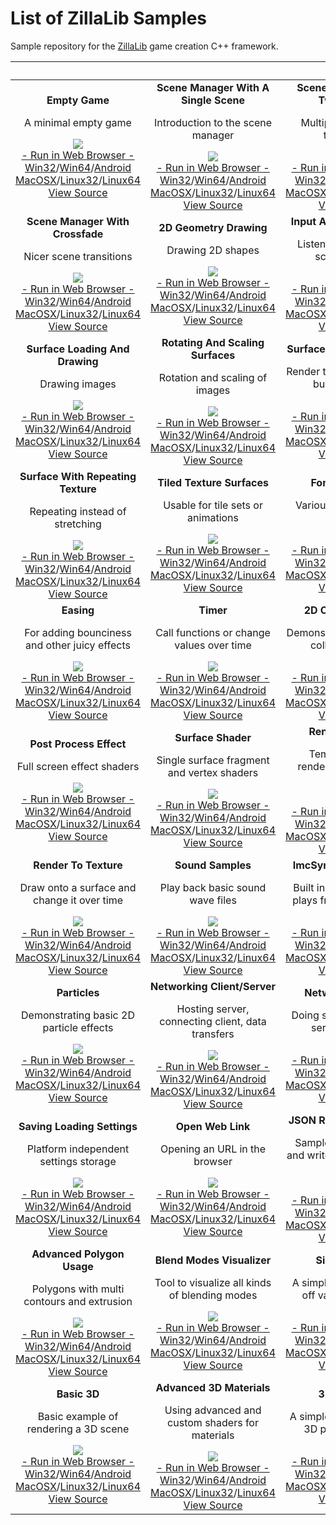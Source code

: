 # List of ZillaLib Samples

Sample repository for the [ZillaLib](https://github.com/schellingb/ZillaLib) game creation C++ framework.

&nbsp;|||
:---:|:---:|:---:|
**Empty Game**<p>A minimal empty game</p>[<img src="https://zillalib.github.io/samples/ZillaLibSample-01.png">](https://zillalib.github.io/samples/?01)<br>[- Run in Web Browser -](https://zillalib.github.io/samples/?01)<br>[Win32](https://zillalib.github.io/samples/ZillaLibSample-01_Win32.zip)/[Win64](https://zillalib.github.io/samples/ZillaLibSample-01_Win64.zip)/[Android](https://zillalib.github.io/samples/ZillaLibSample-01.apk)<br>[MacOSX](https://zillalib.github.io/samples/ZillaLibSample-01_osx.zip)/[Linux32](https://zillalib.github.io/samples/ZillaLibSample-01_linux_x86_32.zip)/[Linux64](https://zillalib.github.io/samples/ZillaLibSample-01_linux_x86_64.zip)<br>[View Source](https://github.com/schellingb/ZillaLibSamples/blob/master/01-empty-game.inl)|**Scene Manager With A Single Scene**<p>Introduction to the scene manager</p>[<img src="https://zillalib.github.io/samples/ZillaLibSample-02.png">](https://zillalib.github.io/samples/?02)<br>[- Run in Web Browser -](https://zillalib.github.io/samples/?02)<br>[Win32](https://zillalib.github.io/samples/ZillaLibSample-02_Win32.zip)/[Win64](https://zillalib.github.io/samples/ZillaLibSample-02_Win64.zip)/[Android](https://zillalib.github.io/samples/ZillaLibSample-02.apk)<br>[MacOSX](https://zillalib.github.io/samples/ZillaLibSample-02_osx.zip)/[Linux32](https://zillalib.github.io/samples/ZillaLibSample-02_linux_x86_32.zip)/[Linux64](https://zillalib.github.io/samples/ZillaLibSample-02_linux_x86_64.zip)<br>[View Source](https://github.com/schellingb/ZillaLibSamples/blob/master/02-scene-manager-with-a-single-scene.inl)|**Scene Manager With Two Scenes**<p>Multiple scenes and transitions</p>[<img src="https://zillalib.github.io/samples/ZillaLibSample-03.png">](https://zillalib.github.io/samples/?03)<br>[- Run in Web Browser -](https://zillalib.github.io/samples/?03)<br>[Win32](https://zillalib.github.io/samples/ZillaLibSample-03_Win32.zip)/[Win64](https://zillalib.github.io/samples/ZillaLibSample-03_Win64.zip)/[Android](https://zillalib.github.io/samples/ZillaLibSample-03.apk)<br>[MacOSX](https://zillalib.github.io/samples/ZillaLibSample-03_osx.zip)/[Linux32](https://zillalib.github.io/samples/ZillaLibSample-03_linux_x86_32.zip)/[Linux64](https://zillalib.github.io/samples/ZillaLibSample-03_linux_x86_64.zip)<br>[View Source](https://github.com/schellingb/ZillaLibSamples/blob/master/03-scene-manager-with-two-scenes.inl)
**Scene Manager With Crossfade**<p>Nicer scene transitions</p>[<img src="https://zillalib.github.io/samples/ZillaLibSample-04.png">](https://zillalib.github.io/samples/?04)<br>[- Run in Web Browser -](https://zillalib.github.io/samples/?04)<br>[Win32](https://zillalib.github.io/samples/ZillaLibSample-04_Win32.zip)/[Win64](https://zillalib.github.io/samples/ZillaLibSample-04_Win64.zip)/[Android](https://zillalib.github.io/samples/ZillaLibSample-04.apk)<br>[MacOSX](https://zillalib.github.io/samples/ZillaLibSample-04_osx.zip)/[Linux32](https://zillalib.github.io/samples/ZillaLibSample-04_linux_x86_32.zip)/[Linux64](https://zillalib.github.io/samples/ZillaLibSample-04_linux_x86_64.zip)<br>[View Source](https://github.com/schellingb/ZillaLibSamples/blob/master/04-scene-manager-with-crossfade.inl)|**2D Geometry Drawing**<p>Drawing 2D shapes</p>[<img src="https://zillalib.github.io/samples/ZillaLibSample-05.png">](https://zillalib.github.io/samples/?05)<br>[- Run in Web Browser -](https://zillalib.github.io/samples/?05)<br>[Win32](https://zillalib.github.io/samples/ZillaLibSample-05_Win32.zip)/[Win64](https://zillalib.github.io/samples/ZillaLibSample-05_Win64.zip)/[Android](https://zillalib.github.io/samples/ZillaLibSample-05.apk)<br>[MacOSX](https://zillalib.github.io/samples/ZillaLibSample-05_osx.zip)/[Linux32](https://zillalib.github.io/samples/ZillaLibSample-05_linux_x86_32.zip)/[Linux64](https://zillalib.github.io/samples/ZillaLibSample-05_linux_x86_64.zip)<br>[View Source](https://github.com/schellingb/ZillaLibSamples/blob/master/05-2d-geometry-drawing.inl)|**Input And Other Events**<p>Listening to input and screen events</p>[<img src="https://zillalib.github.io/samples/ZillaLibSample-06.png">](https://zillalib.github.io/samples/?06)<br>[- Run in Web Browser -](https://zillalib.github.io/samples/?06)<br>[Win32](https://zillalib.github.io/samples/ZillaLibSample-06_Win32.zip)/[Win64](https://zillalib.github.io/samples/ZillaLibSample-06_Win64.zip)/[Android](https://zillalib.github.io/samples/ZillaLibSample-06.apk)<br>[MacOSX](https://zillalib.github.io/samples/ZillaLibSample-06_osx.zip)/[Linux32](https://zillalib.github.io/samples/ZillaLibSample-06_linux_x86_32.zip)/[Linux64](https://zillalib.github.io/samples/ZillaLibSample-06_linux_x86_64.zip)<br>[View Source](https://github.com/schellingb/ZillaLibSamples/blob/master/06-input-and-other-events.inl)
**Surface Loading And Drawing**<p>Drawing images</p>[<img src="https://zillalib.github.io/samples/ZillaLibSample-07.png">](https://zillalib.github.io/samples/?07)<br>[- Run in Web Browser -](https://zillalib.github.io/samples/?07)<br>[Win32](https://zillalib.github.io/samples/ZillaLibSample-07_Win32.zip)/[Win64](https://zillalib.github.io/samples/ZillaLibSample-07_Win64.zip)/[Android](https://zillalib.github.io/samples/ZillaLibSample-07.apk)<br>[MacOSX](https://zillalib.github.io/samples/ZillaLibSample-07_osx.zip)/[Linux32](https://zillalib.github.io/samples/ZillaLibSample-07_linux_x86_32.zip)/[Linux64](https://zillalib.github.io/samples/ZillaLibSample-07_linux_x86_64.zip)<br>[View Source](https://github.com/schellingb/ZillaLibSamples/blob/master/07-surface-loading-and-drawing.inl)|**Rotating And Scaling Surfaces**<p>Rotation and scaling of images</p>[<img src="https://zillalib.github.io/samples/ZillaLibSample-08.png">](https://zillalib.github.io/samples/?08)<br>[- Run in Web Browser -](https://zillalib.github.io/samples/?08)<br>[Win32](https://zillalib.github.io/samples/ZillaLibSample-08_Win32.zip)/[Win64](https://zillalib.github.io/samples/ZillaLibSample-08_Win64.zip)/[Android](https://zillalib.github.io/samples/ZillaLibSample-08.apk)<br>[MacOSX](https://zillalib.github.io/samples/ZillaLibSample-08_osx.zip)/[Linux32](https://zillalib.github.io/samples/ZillaLibSample-08_linux_x86_32.zip)/[Linux64](https://zillalib.github.io/samples/ZillaLibSample-08_linux_x86_64.zip)<br>[View Source](https://github.com/schellingb/ZillaLibSamples/blob/master/08-rotating-and-scaling-surfaces.inl)|**Surface Batch Rendering**<p>Render the same texture a bunch of times</p>[<img src="https://zillalib.github.io/samples/ZillaLibSample-09.png">](https://zillalib.github.io/samples/?09)<br>[- Run in Web Browser -](https://zillalib.github.io/samples/?09)<br>[Win32](https://zillalib.github.io/samples/ZillaLibSample-09_Win32.zip)/[Win64](https://zillalib.github.io/samples/ZillaLibSample-09_Win64.zip)/[Android](https://zillalib.github.io/samples/ZillaLibSample-09.apk)<br>[MacOSX](https://zillalib.github.io/samples/ZillaLibSample-09_osx.zip)/[Linux32](https://zillalib.github.io/samples/ZillaLibSample-09_linux_x86_32.zip)/[Linux64](https://zillalib.github.io/samples/ZillaLibSample-09_linux_x86_64.zip)<br>[View Source](https://github.com/schellingb/ZillaLibSamples/blob/master/09-surface-batch-rendering.inl)
**Surface With Repeating Texture**<p>Repeating instead of stretching</p>[<img src="https://zillalib.github.io/samples/ZillaLibSample-10.png">](https://zillalib.github.io/samples/?10)<br>[- Run in Web Browser -](https://zillalib.github.io/samples/?10)<br>[Win32](https://zillalib.github.io/samples/ZillaLibSample-10_Win32.zip)/[Win64](https://zillalib.github.io/samples/ZillaLibSample-10_Win64.zip)/[Android](https://zillalib.github.io/samples/ZillaLibSample-10.apk)<br>[MacOSX](https://zillalib.github.io/samples/ZillaLibSample-10_osx.zip)/[Linux32](https://zillalib.github.io/samples/ZillaLibSample-10_linux_x86_32.zip)/[Linux64](https://zillalib.github.io/samples/ZillaLibSample-10_linux_x86_64.zip)<br>[View Source](https://github.com/schellingb/ZillaLibSamples/blob/master/10-surface-with-repeating-texture.inl)|**Tiled Texture Surfaces**<p>Usable for tile sets or animations</p>[<img src="https://zillalib.github.io/samples/ZillaLibSample-11.png">](https://zillalib.github.io/samples/?11)<br>[- Run in Web Browser -](https://zillalib.github.io/samples/?11)<br>[Win32](https://zillalib.github.io/samples/ZillaLibSample-11_Win32.zip)/[Win64](https://zillalib.github.io/samples/ZillaLibSample-11_Win64.zip)/[Android](https://zillalib.github.io/samples/ZillaLibSample-11.apk)<br>[MacOSX](https://zillalib.github.io/samples/ZillaLibSample-11_osx.zip)/[Linux32](https://zillalib.github.io/samples/ZillaLibSample-11_linux_x86_32.zip)/[Linux64](https://zillalib.github.io/samples/ZillaLibSample-11_linux_x86_64.zip)<br>[View Source](https://github.com/schellingb/ZillaLibSamples/blob/master/11-tiled-texture-surfaces.inl)|**Font Rendering**<p>Various font rendering features</p>[<img src="https://zillalib.github.io/samples/ZillaLibSample-12.png">](https://zillalib.github.io/samples/?12)<br>[- Run in Web Browser -](https://zillalib.github.io/samples/?12)<br>[Win32](https://zillalib.github.io/samples/ZillaLibSample-12_Win32.zip)/[Win64](https://zillalib.github.io/samples/ZillaLibSample-12_Win64.zip)/[Android](https://zillalib.github.io/samples/ZillaLibSample-12.apk)<br>[MacOSX](https://zillalib.github.io/samples/ZillaLibSample-12_osx.zip)/[Linux32](https://zillalib.github.io/samples/ZillaLibSample-12_linux_x86_32.zip)/[Linux64](https://zillalib.github.io/samples/ZillaLibSample-12_linux_x86_64.zip)<br>[View Source](https://github.com/schellingb/ZillaLibSamples/blob/master/12-font-rendering.inl)
**Easing**<p>For adding bounciness and other juicy effects</p>[<img src="https://zillalib.github.io/samples/ZillaLibSample-13.png">](https://zillalib.github.io/samples/?13)<br>[- Run in Web Browser -](https://zillalib.github.io/samples/?13)<br>[Win32](https://zillalib.github.io/samples/ZillaLibSample-13_Win32.zip)/[Win64](https://zillalib.github.io/samples/ZillaLibSample-13_Win64.zip)/[Android](https://zillalib.github.io/samples/ZillaLibSample-13.apk)<br>[MacOSX](https://zillalib.github.io/samples/ZillaLibSample-13_osx.zip)/[Linux32](https://zillalib.github.io/samples/ZillaLibSample-13_linux_x86_32.zip)/[Linux64](https://zillalib.github.io/samples/ZillaLibSample-13_linux_x86_64.zip)<br>[View Source](https://github.com/schellingb/ZillaLibSamples/blob/master/13-easing.inl)|**Timer**<p>Call functions or change values over time</p>[<img src="https://zillalib.github.io/samples/ZillaLibSample-14.png">](https://zillalib.github.io/samples/?14)<br>[- Run in Web Browser -](https://zillalib.github.io/samples/?14)<br>[Win32](https://zillalib.github.io/samples/ZillaLibSample-14_Win32.zip)/[Win64](https://zillalib.github.io/samples/ZillaLibSample-14_Win64.zip)/[Android](https://zillalib.github.io/samples/ZillaLibSample-14.apk)<br>[MacOSX](https://zillalib.github.io/samples/ZillaLibSample-14_osx.zip)/[Linux32](https://zillalib.github.io/samples/ZillaLibSample-14_linux_x86_32.zip)/[Linux64](https://zillalib.github.io/samples/ZillaLibSample-14_linux_x86_64.zip)<br>[View Source](https://github.com/schellingb/ZillaLibSamples/blob/master/14-timer.inl)|**2D Collision Tests**<p>Demonstrating various 2D collision checks</p>[<img src="https://zillalib.github.io/samples/ZillaLibSample-15.png">](https://zillalib.github.io/samples/?15)<br>[- Run in Web Browser -](https://zillalib.github.io/samples/?15)<br>[Win32](https://zillalib.github.io/samples/ZillaLibSample-15_Win32.zip)/[Win64](https://zillalib.github.io/samples/ZillaLibSample-15_Win64.zip)/[Android](https://zillalib.github.io/samples/ZillaLibSample-15.apk)<br>[MacOSX](https://zillalib.github.io/samples/ZillaLibSample-15_osx.zip)/[Linux32](https://zillalib.github.io/samples/ZillaLibSample-15_linux_x86_32.zip)/[Linux64](https://zillalib.github.io/samples/ZillaLibSample-15_linux_x86_64.zip)<br>[View Source](https://github.com/schellingb/ZillaLibSamples/blob/master/15-collision-tests.inl)
**Post Process Effect**<p>Full screen effect shaders</p>[<img src="https://zillalib.github.io/samples/ZillaLibSample-16.png">](https://zillalib.github.io/samples/?16)<br>[- Run in Web Browser -](https://zillalib.github.io/samples/?16)<br>[Win32](https://zillalib.github.io/samples/ZillaLibSample-16_Win32.zip)/[Win64](https://zillalib.github.io/samples/ZillaLibSample-16_Win64.zip)/[Android](https://zillalib.github.io/samples/ZillaLibSample-16.apk)<br>[MacOSX](https://zillalib.github.io/samples/ZillaLibSample-16_osx.zip)/[Linux32](https://zillalib.github.io/samples/ZillaLibSample-16_linux_x86_32.zip)/[Linux64](https://zillalib.github.io/samples/ZillaLibSample-16_linux_x86_64.zip)<br>[View Source](https://github.com/schellingb/ZillaLibSamples/blob/master/16-post-process-effect.inl)|**Surface Shader**<p>Single surface fragment and vertex shaders</p>[<img src="https://zillalib.github.io/samples/ZillaLibSample-17.png">](https://zillalib.github.io/samples/?17)<br>[- Run in Web Browser -](https://zillalib.github.io/samples/?17)<br>[Win32](https://zillalib.github.io/samples/ZillaLibSample-17_Win32.zip)/[Win64](https://zillalib.github.io/samples/ZillaLibSample-17_Win64.zip)/[Android](https://zillalib.github.io/samples/ZillaLibSample-17.apk)<br>[MacOSX](https://zillalib.github.io/samples/ZillaLibSample-17_osx.zip)/[Linux32](https://zillalib.github.io/samples/ZillaLibSample-17_linux_x86_32.zip)/[Linux64](https://zillalib.github.io/samples/ZillaLibSample-17_linux_x86_64.zip)<br>[View Source](https://github.com/schellingb/ZillaLibSamples/blob/master/17-surface-shader.inl)|**Render Clipping**<p>Temporarily limit rendering to a screen rectangle</p>[<img src="https://zillalib.github.io/samples/ZillaLibSample-18.png">](https://zillalib.github.io/samples/?18)<br>[- Run in Web Browser -](https://zillalib.github.io/samples/?18)<br>[Win32](https://zillalib.github.io/samples/ZillaLibSample-18_Win32.zip)/[Win64](https://zillalib.github.io/samples/ZillaLibSample-18_Win64.zip)/[Android](https://zillalib.github.io/samples/ZillaLibSample-18.apk)<br>[MacOSX](https://zillalib.github.io/samples/ZillaLibSample-18_osx.zip)/[Linux32](https://zillalib.github.io/samples/ZillaLibSample-18_linux_x86_32.zip)/[Linux64](https://zillalib.github.io/samples/ZillaLibSample-18_linux_x86_64.zip)<br>[View Source](https://github.com/schellingb/ZillaLibSamples/blob/master/18-render-clipping.inl)
**Render To Texture**<p>Draw onto a surface and change it over time</p>[<img src="https://zillalib.github.io/samples/ZillaLibSample-19.png">](https://zillalib.github.io/samples/?19)<br>[- Run in Web Browser -](https://zillalib.github.io/samples/?19)<br>[Win32](https://zillalib.github.io/samples/ZillaLibSample-19_Win32.zip)/[Win64](https://zillalib.github.io/samples/ZillaLibSample-19_Win64.zip)/[Android](https://zillalib.github.io/samples/ZillaLibSample-19.apk)<br>[MacOSX](https://zillalib.github.io/samples/ZillaLibSample-19_osx.zip)/[Linux32](https://zillalib.github.io/samples/ZillaLibSample-19_linux_x86_32.zip)/[Linux64](https://zillalib.github.io/samples/ZillaLibSample-19_linux_x86_64.zip)<br>[View Source](https://github.com/schellingb/ZillaLibSamples/blob/master/19-render-to-texture.inl)|**Sound Samples**<p>Play back basic sound wave files</p>[<img src="https://zillalib.github.io/samples/ZillaLibSample-20.png">](https://zillalib.github.io/samples/?20)<br>[- Run in Web Browser -](https://zillalib.github.io/samples/?20)<br>[Win32](https://zillalib.github.io/samples/ZillaLibSample-20_Win32.zip)/[Win64](https://zillalib.github.io/samples/ZillaLibSample-20_Win64.zip)/[Android](https://zillalib.github.io/samples/ZillaLibSample-20.apk)<br>[MacOSX](https://zillalib.github.io/samples/ZillaLibSample-20_osx.zip)/[Linux32](https://zillalib.github.io/samples/ZillaLibSample-20_linux_x86_32.zip)/[Linux64](https://zillalib.github.io/samples/ZillaLibSample-20_linux_x86_64.zip)<br>[View Source](https://github.com/schellingb/ZillaLibSamples/blob/master/20-sound-samples.inl)|**ImcSynthesizer Sound**<p>Built in synthesizer that plays from source code</p>[<img src="https://zillalib.github.io/samples/ZillaLibSample-21.png">](https://zillalib.github.io/samples/?21)<br>[- Run in Web Browser -](https://zillalib.github.io/samples/?21)<br>[Win32](https://zillalib.github.io/samples/ZillaLibSample-21_Win32.zip)/[Win64](https://zillalib.github.io/samples/ZillaLibSample-21_Win64.zip)/[Android](https://zillalib.github.io/samples/ZillaLibSample-21.apk)<br>[MacOSX](https://zillalib.github.io/samples/ZillaLibSample-21_osx.zip)/[Linux32](https://zillalib.github.io/samples/ZillaLibSample-21_linux_x86_32.zip)/[Linux64](https://zillalib.github.io/samples/ZillaLibSample-21_linux_x86_64.zip)<br>[View Source](https://github.com/schellingb/ZillaLibSamples/blob/master/21-ImcSynthesizer-Sound.inl)
**Particles**<p>Demonstrating basic 2D particle effects</p>[<img src="https://zillalib.github.io/samples/ZillaLibSample-22.png">](https://zillalib.github.io/samples/?22)<br>[- Run in Web Browser -](https://zillalib.github.io/samples/?22)<br>[Win32](https://zillalib.github.io/samples/ZillaLibSample-22_Win32.zip)/[Win64](https://zillalib.github.io/samples/ZillaLibSample-22_Win64.zip)/[Android](https://zillalib.github.io/samples/ZillaLibSample-22.apk)<br>[MacOSX](https://zillalib.github.io/samples/ZillaLibSample-22_osx.zip)/[Linux32](https://zillalib.github.io/samples/ZillaLibSample-22_linux_x86_32.zip)/[Linux64](https://zillalib.github.io/samples/ZillaLibSample-22_linux_x86_64.zip)<br>[View Source](https://github.com/schellingb/ZillaLibSamples/blob/master/22-particles.inl)|**Networking Client/Server**<p>Hosting server, connecting client, data transfers</p>[<img src="https://zillalib.github.io/samples/ZillaLibSample-23.png">](https://zillalib.github.io/samples/?23)<br>[- Run in Web Browser -](https://zillalib.github.io/samples/?23)<br>[Win32](https://zillalib.github.io/samples/ZillaLibSample-23_Win32.zip)/[Win64](https://zillalib.github.io/samples/ZillaLibSample-23_Win64.zip)/[Android](https://zillalib.github.io/samples/ZillaLibSample-23.apk)<br>[MacOSX](https://zillalib.github.io/samples/ZillaLibSample-23_osx.zip)/[Linux32](https://zillalib.github.io/samples/ZillaLibSample-23_linux_x86_32.zip)/[Linux64](https://zillalib.github.io/samples/ZillaLibSample-23_linux_x86_64.zip)<br>[View Source](https://github.com/schellingb/ZillaLibSamples/blob/master/23-networking-clientserver.inl)|**Networking HTTP**<p>Doing simple HTTP web server requests</p>[<img src="https://zillalib.github.io/samples/ZillaLibSample-24.png">](https://zillalib.github.io/samples/?24)<br>[- Run in Web Browser -](https://zillalib.github.io/samples/?24)<br>[Win32](https://zillalib.github.io/samples/ZillaLibSample-24_Win32.zip)/[Win64](https://zillalib.github.io/samples/ZillaLibSample-24_Win64.zip)/[Android](https://zillalib.github.io/samples/ZillaLibSample-24.apk)<br>[MacOSX](https://zillalib.github.io/samples/ZillaLibSample-24_osx.zip)/[Linux32](https://zillalib.github.io/samples/ZillaLibSample-24_linux_x86_32.zip)/[Linux64](https://zillalib.github.io/samples/ZillaLibSample-24_linux_x86_64.zip)<br>[View Source](https://github.com/schellingb/ZillaLibSamples/blob/master/24-networking-http.inl)
**Saving Loading Settings**<p>Platform independent settings storage</p>[<img src="https://zillalib.github.io/samples/ZillaLibSample-25.png">](https://zillalib.github.io/samples/?25)<br>[- Run in Web Browser -](https://zillalib.github.io/samples/?25)<br>[Win32](https://zillalib.github.io/samples/ZillaLibSample-25_Win32.zip)/[Win64](https://zillalib.github.io/samples/ZillaLibSample-25_Win64.zip)/[Android](https://zillalib.github.io/samples/ZillaLibSample-25.apk)<br>[MacOSX](https://zillalib.github.io/samples/ZillaLibSample-25_osx.zip)/[Linux32](https://zillalib.github.io/samples/ZillaLibSample-25_linux_x86_32.zip)/[Linux64](https://zillalib.github.io/samples/ZillaLibSample-25_linux_x86_64.zip)<br>[View Source](https://github.com/schellingb/ZillaLibSamples/blob/master/25-saving-loading-settings.inl)|**Open Web Link**<p>Opening an URL in the browser</p>[<img src="https://zillalib.github.io/samples/ZillaLibSample-26.png">](https://zillalib.github.io/samples/?26)<br>[- Run in Web Browser -](https://zillalib.github.io/samples/?26)<br>[Win32](https://zillalib.github.io/samples/ZillaLibSample-26_Win32.zip)/[Win64](https://zillalib.github.io/samples/ZillaLibSample-26_Win64.zip)/[Android](https://zillalib.github.io/samples/ZillaLibSample-26.apk)<br>[MacOSX](https://zillalib.github.io/samples/ZillaLibSample-26_osx.zip)/[Linux32](https://zillalib.github.io/samples/ZillaLibSample-26_linux_x86_32.zip)/[Linux64](https://zillalib.github.io/samples/ZillaLibSample-26_linux_x86_64.zip)<br>[View Source](https://github.com/schellingb/ZillaLibSamples/blob/master/26-open-web-link.inl)|**JSON Reader and Writer**<p>Sample of how to read and write JSON formatted data</p>[<img src="https://zillalib.github.io/samples/ZillaLibSample-27.png">](https://zillalib.github.io/samples/?27)<br>[- Run in Web Browser -](https://zillalib.github.io/samples/?27)<br>[Win32](https://zillalib.github.io/samples/ZillaLibSample-27_Win32.zip)/[Win64](https://zillalib.github.io/samples/ZillaLibSample-27_Win64.zip)/[Android](https://zillalib.github.io/samples/ZillaLibSample-27.apk)<br>[MacOSX](https://zillalib.github.io/samples/ZillaLibSample-27_osx.zip)/[Linux32](https://zillalib.github.io/samples/ZillaLibSample-27_linux_x86_32.zip)/[Linux64](https://zillalib.github.io/samples/ZillaLibSample-27_linux_x86_64.zip)<br>[View Source](https://github.com/schellingb/ZillaLibSamples/blob/master/27-json-read-write.inl)
**Advanced Polygon Usage**<p>Polygons with multi contours and extrusion</p>[<img src="https://zillalib.github.io/samples/ZillaLibSample-28.png">](https://zillalib.github.io/samples/?28)<br>[- Run in Web Browser -](https://zillalib.github.io/samples/?28)<br>[Win32](https://zillalib.github.io/samples/ZillaLibSample-28_Win32.zip)/[Win64](https://zillalib.github.io/samples/ZillaLibSample-28_Win64.zip)/[Android](https://zillalib.github.io/samples/ZillaLibSample-28.apk)<br>[MacOSX](https://zillalib.github.io/samples/ZillaLibSample-28_osx.zip)/[Linux32](https://zillalib.github.io/samples/ZillaLibSample-28_linux_x86_32.zip)/[Linux64](https://zillalib.github.io/samples/ZillaLibSample-28_linux_x86_64.zip)<br>[View Source](https://github.com/schellingb/ZillaLibSamples/blob/master/28-advanced-polygon.inl)|**Blend Modes Visualizer**<p>Tool to visualize all kinds of blending modes</p>[<img src="https://zillalib.github.io/samples/ZillaLibSample-29.png">](https://zillalib.github.io/samples/?29)<br>[- Run in Web Browser -](https://zillalib.github.io/samples/?29)<br>[Win32](https://zillalib.github.io/samples/ZillaLibSample-29_Win32.zip)/[Win64](https://zillalib.github.io/samples/ZillaLibSample-29_Win64.zip)/[Android](https://zillalib.github.io/samples/ZillaLibSample-29.apk)<br>[MacOSX](https://zillalib.github.io/samples/ZillaLibSample-29_osx.zip)/[Linux32](https://zillalib.github.io/samples/ZillaLibSample-29_linux_x86_32.zip)/[Linux64](https://zillalib.github.io/samples/ZillaLibSample-29_linux_x86_64.zip)<br>[View Source](https://github.com/schellingb/ZillaLibSamples/blob/master/29-blend-modes.inl)|**Simple Game**<p>A simple game showing off various features</p>[<img src="https://zillalib.github.io/samples/ZillaLibSample-30.png">](https://zillalib.github.io/samples/?30)<br>[- Run in Web Browser -](https://zillalib.github.io/samples/?30)<br>[Win32](https://zillalib.github.io/samples/ZillaLibSample-30_Win32.zip)/[Win64](https://zillalib.github.io/samples/ZillaLibSample-30_Win64.zip)/[Android](https://zillalib.github.io/samples/ZillaLibSample-30.apk)<br>[MacOSX](https://zillalib.github.io/samples/ZillaLibSample-30_osx.zip)/[Linux32](https://zillalib.github.io/samples/ZillaLibSample-30_linux_x86_32.zip)/[Linux64](https://zillalib.github.io/samples/ZillaLibSample-30_linux_x86_64.zip)<br>[View Source](https://github.com/schellingb/ZillaLibSamples/blob/master/30-simple-game.inl)
**Basic 3D**<p>Basic example of rendering a 3D scene</p>[<img src="https://zillalib.github.io/samples/ZillaLibSample-31.png">](https://zillalib.github.io/samples/?31)<br>[- Run in Web Browser -](https://zillalib.github.io/samples/?31)<br>[Win32](https://zillalib.github.io/samples/ZillaLibSample-31_Win32.zip)/[Win64](https://zillalib.github.io/samples/ZillaLibSample-31_Win64.zip)/[Android](https://zillalib.github.io/samples/ZillaLibSample-31.apk)<br>[MacOSX](https://zillalib.github.io/samples/ZillaLibSample-31_osx.zip)/[Linux32](https://zillalib.github.io/samples/ZillaLibSample-31_linux_x86_32.zip)/[Linux64](https://zillalib.github.io/samples/ZillaLibSample-31_linux_x86_64.zip)<br>[View Source](https://github.com/schellingb/ZillaLibSamples/blob/master/31-basic-3d.inl)|**Advanced 3D Materials**<p>Using advanced and custom shaders for materials</p>[<img src="https://zillalib.github.io/samples/ZillaLibSample-32.png">](https://zillalib.github.io/samples/?32)<br>[- Run in Web Browser -](https://zillalib.github.io/samples/?32)<br>[Win32](https://zillalib.github.io/samples/ZillaLibSample-32_Win32.zip)/[Win64](https://zillalib.github.io/samples/ZillaLibSample-32_Win64.zip)/[Android](https://zillalib.github.io/samples/ZillaLibSample-32.apk)<br>[MacOSX](https://zillalib.github.io/samples/ZillaLibSample-32_osx.zip)/[Linux32](https://zillalib.github.io/samples/ZillaLibSample-32_linux_x86_32.zip)/[Linux64](https://zillalib.github.io/samples/ZillaLibSample-32_linux_x86_64.zip)<br>[View Source](https://github.com/schellingb/ZillaLibSamples/blob/master/32-3d-materials.inl)|**3D Particles**<p>A simple effect using the 3D particle system</p>[<img src="https://zillalib.github.io/samples/ZillaLibSample-33.png">](https://zillalib.github.io/samples/?33)<br>[- Run in Web Browser -](https://zillalib.github.io/samples/?33)<br>[Win32](https://zillalib.github.io/samples/ZillaLibSample-33_Win32.zip)/[Win64](https://zillalib.github.io/samples/ZillaLibSample-33_Win64.zip)/[Android](https://zillalib.github.io/samples/ZillaLibSample-33.apk)<br>[MacOSX](https://zillalib.github.io/samples/ZillaLibSample-33_osx.zip)/[Linux32](https://zillalib.github.io/samples/ZillaLibSample-33_linux_x86_32.zip)/[Linux64](https://zillalib.github.io/samples/ZillaLibSample-33_linux_x86_64.zip)<br>[View Source](https://github.com/schellingb/ZillaLibSamples/blob/master/33-3d-particles.inl)
